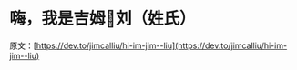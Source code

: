 # 嗨，我是吉姆🏈刘（姓氏）

原文：[https://dev.to/jimcalliu/hi-im-jim--liu](https://dev.to/jimcalliu/hi-im-jim--liu)